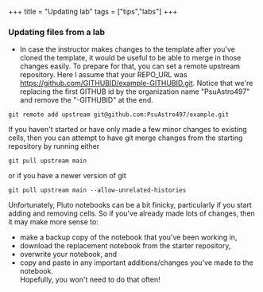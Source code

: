 +++
title = "Updating lab"
tags = ["tips","labs"]
+++

### Updating files from a lab
- In case the instructor makes changes to the template after you've cloned the template, it would be useful to be able to merge in those changes easily.  To prepare for that, you can set a remote upstream repository.  Here I assume that your REPO_URL was https://github.com/GITHUBID/example-GITHUBID.git.  Notice that we're replacing the first GITHUB id by the organization name "PsuAstro497" and remove the "-GITHUBID" at the end.
```shell
git remote add upstream git@github.com:PsuAstro497/example.git
```

If you haven't started or have only made a few minor changes to existing cells, then you can attempt to have git merge changes from the starting repository by running either
```shell
git pull upstream main
```
or if you have a newer version of git
```shell
git pull upstream main --allow-unrelated-histories
```

Unfortunately, Pluto notebooks can be a bit finicky, particularly if you start adding and removing cells.  So if you've already made lots of changes, then it may make more sense to:
- make a backup copy of the notebook that you've been working in,  
- download the replacement notebook from the starter repository,
- overwrite your notebook, and
- copy and paste in any important additions/changes you've made to the notebook.  
Hopefully, you won't need to do that often!
